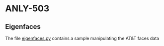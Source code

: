 # ANLY-503

## Eigenfaces 

The file [eigenfaces.py](https://github.com/kateschulz/ANLY-503/blob/master/eigenfaces.py) contains a sample manipulating the AT&T faces data

